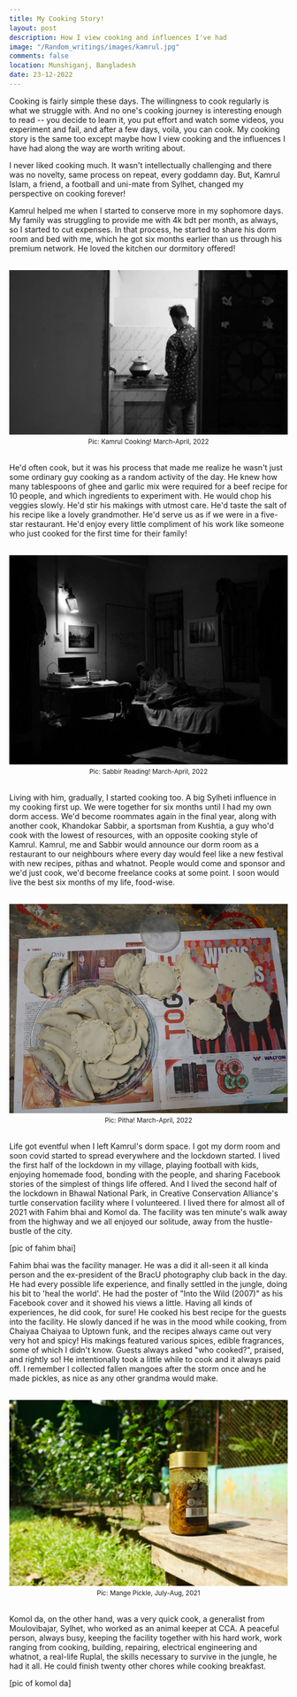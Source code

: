 ```yaml
---
title: My Cooking Story!
layout: post
description: How I view cooking and influences I've had
image: "/Random_writings/images/kamrul.jpg"
comments: false
location: Munshiganj, Bangladesh
date: 23-12-2022
---
```


Cooking is fairly simple these days. The willingness to cook regularly is what we struggle with. And no one's cooking journey is interesting enough to read -- you decide to learn it, you put effort and watch some videos, you experiment and fail, and after a few days, voila, you can cook. My cooking story is the same too except maybe how I view cooking and the influences I have had along the way are worth writing about. 

I never liked cooking much. It wasn't intellectually challenging and there was no novelty, same process on repeat, every goddamn day. But, Kamrul Islam, a friend, a football and uni-mate from Sylhet, changed my perspective on cooking forever!
 
Kamrul helped me when I started to conserve more in my sophomore days. My family was struggling to provide me with 4k bdt per month, as always, so I started to cut expenses. In that process, he started to share his dorm room and bed with me, which he got six months earlier than us through his premium network. He loved the kitchen our dormitory offered!

<br>
<img src="/Random_writings/images/kamrul.jpg" alt="Kamrul Islam Kamran">
<center> <small>Pic: Kamrul Cooking! March-April, 2022</small> </center> <br>

He'd often cook, but it was his process that made me realize he wasn't just some ordinary guy cooking as a random activity of the day. He knew how many tablespoons of ghee and garlic mix were required for a beef recipe for 10 people, and which ingredients to experiment with. He would chop his veggies slowly. He'd stir his makings with utmost care. He'd taste the salt of his recipe like a lovely grandmother. He'd serve us as if we were in a five-star restaurant. He'd enjoy every little compliment of his work like someone who just cooked for the first time for their family!

<br>
<img src="/Random_writings/images/sabbir.jpg" alt="Khandoker Sabbir">
<center> <small>Pic: Sabbir Reading! March-April, 2022</small> </center> <br>

Living with him, gradually, I started cooking too. A big Sylheti influence in my cooking first up. We were together for six months until I had my own dorm access. We'd become roommates again in the final year, along with another cook, Khandokar Sabbir, a sportsman from Kushtia, a guy who'd cook with the lowest of resources, with an opposite cooking style of Kamrul. Kamrul, me and Sabbir would announce our dorm room as a restaurant to our neighbours where every day would feel like a new festival with new recipes, pithas and whatnot. People would come and sponsor and we'd just cook, we'd become freelance cooks at some point. I soon would live the best six months of my life, food-wise.

<br>
<img src="/Random_writings/images/pitha.jpg" alt="Pitha">
<center> <small>Pic: Pitha! March-April, 2022</small> </center> <br>

Life got eventful when I left Kamrul's dorm space. I got my dorm room and soon covid started to spread everywhere and the lockdown started. I lived the first half of the lockdown in my village, playing football with kids, enjoying homemade food, bonding with the people, and sharing Facebook stories of the simplest of things life offered. And I lived the second half of the lockdown in Bhawal National Park, in Creative Conservation Alliance's turtle conservation facility where I volunteered. I lived there for almost all of 2021 with Fahim bhai and Komol da. The facility was ten minute's walk away from the highway and we all enjoyed our solitude, away from the hustle-bustle of the city.

[pic of fahim bhai]

Fahim bhai was the facility manager. He was a did it all-seen it all kinda person and the ex-president of the BracU photography club back in the day. He had every possible life experience, and finally settled in the jungle, doing his bit to 'heal the world'. He had the poster of "Into the Wild (2007)" as his Facebook cover and it showed his views a little. Having all kinds of experiences, he did cook, for sure! He cooked his best recipe for the guests into the facility. He slowly danced if he was in the mood while cooking, from Chaiyaa Chaiyaa to Uptown funk, and the recipes always came out very very hot and spicy! His makings featured various spices, edible fragrances, some of which I didn't know. Guests always asked "who cooked?", praised, and rightly so! He intentionally took a little while to cook and it always paid off. I remember I collected fallen mangoes after the storm once and he made pickles, as nice as any other grandma would make.

<br>
<img src="/Random_writings/images/pickle.jpg" alt="Mangle Pickle">
<center> <small>Pic: Mange Pickle, July-Aug, 2021</small> </center> <br>


Komol da, on the other hand, was a very quick cook, a generalist from Moulovibajar, Sylhet, who worked as an animal keeper at CCA. A peaceful person, always busy, keeping the facility together with his hard work, work ranging from cooking, building, repairing, electrical engineering and whatnot, a real-life Ruplal, the skills necessary to survive in the jungle, he had it all. He could finish twenty other chores while cooking breakfast.

[pic of komol da]
